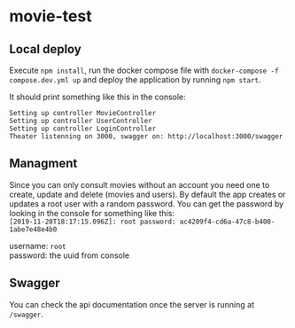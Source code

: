 # movie-test

## Local deploy

Execute `npm install`, run the docker compose file with `docker-compose -f compose.dev.yml up` and deploy the application by running `npm start`.

It should print something like this in the console:

```
Setting up controller MovieController
Setting up controller UserController
Setting up controller LoginController
Theater listenning on 3000, swagger on: http://localhost:3000/swagger
```

## Managment

Since you can only consult movies without an account you need one to create, update and delete (movies and users).
By default the app creates or updates a root user with a random password.
You can get the password by looking in the console for something like this: <br>
`[2019-11-20T18:17:15.096Z]: root password: ac4209f4-cd6a-47c8-b400-1abe7e48e4b0`

username: `root` <br>
password: the uuid from console

## Swagger

You can check the api documentation once the server is running at `/swagger`.